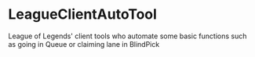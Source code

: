 # LeagueClientAutoTool
League of Legends' client tools who automate some basic functions such as going in Queue or claiming lane in BlindPick
